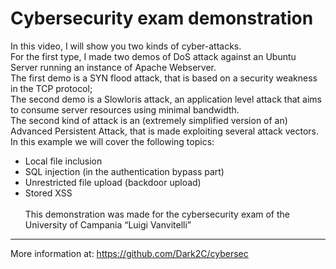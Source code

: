 # Cybersecurity exam demonstration
In this video, I will show you two kinds of cyber-attacks.\
For the first type, I made two demos of DoS attack against an Ubuntu Server running an instance of Apache Webserver.\
The first demo is a SYN flood attack, that is based on a security weakness in the TCP protocol;\
The second demo is a Slowloris attack, an application level attack that aims to consume server resources using minimal bandwidth.\
The second kind of attack is an (extremely simplified version of an) Advanced Persistent Attack, that is made exploiting several attack vectors.\
In this example we will cover the following topics:
- Local file inclusion
- SQL injection (in the authentication bypass part)
- Unrestricted file upload (backdoor upload)
- Stored XSS
\
\
This demonstration was made for the cybersecurity exam of the University of Campania “Luigi Vanvitelli”
----------------------------------------------------------------
More information at: https://github.com/Dark2C/cybersec

